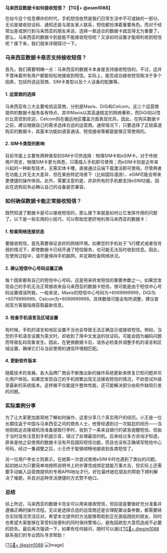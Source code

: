 **马来西亚数据卡如何接收短信？【TG💪+ @esim1088】**

在如今这个信息爆炸的时代，手机短信依然是我们日常生活中不可或缺的一部分。无论是接收验证码、通知还是与朋友家人联系，短信都扮演着重要角色。而对于经常出差或旅行到马来西亚的朋友来说，选择一款适合的数据卡就显得尤为重要了。那么，马来西亚的数据卡到底能不能接收短信呢？又该如何设置才能顺利收到短信呢？接下来，我们就来详细探讨一下。

### 马来西亚数据卡是否支持接收短信？

首先，我们需要明确一点：马来西亚的数据卡本身是支持接收短信的。不过，这并不意味着所有用户都能轻松地接收到短信。实际上，能否成功接收短信取决于多个因素，包括所选运营商、SIM卡类型以及个人设备的配置等。

#### 1. 运营商的选择

马来西亚有三大主要电信运营商，分别是Maxis、DiGi和Celcom。这三个运营商提供的数据卡服务各有特点，其中Maxis以其高速稳定的网络著称，而DiGi则以性价比高受到欢迎，Celcom则在偏远地区覆盖方面表现优异。因此，在购买数据卡之前，建议根据自己的需求选择合适的运营商。通常情况下，只要选择了正规渠道购买的数据卡，其基本功能如语音通话、短信接收等都是能够正常使用的。

#### 2. SIM卡类型的影响

目前市面上主要有两种类型的SIM卡可供选择：物理SIM卡和eSIM卡。对于传统用户而言，物理SIM卡更为熟悉，只需插入手机即可使用；而eSIM卡则是近年来兴起的一种新型技术，无需实体卡槽，直接通过云端下载激活即可使用。尽管两者在功能上并无太大差异，但在某些特定场景下（比如国际漫游），eSIM可能会带来更便捷的操作体验。此外，需要注意的是，并非所有的手机都支持eSIM功能，因此在选购前务必确认自己的设备是否兼容。

### 如何确保数据卡能正常接收短信？

既然知道了数据卡是可以接收短信的，那么接下来就是如何让它发挥作用的问题了。以下是一些实用的小技巧，可以帮助您更好地利用马来西亚的数据卡：

#### 1. 检查网络连接状态

要接收短信，首先需要保证良好的网络环境。如果您的手机处于飞行模式或者信号弱的情况下，即使数据卡已经开通了短信服务，也可能无法及时收到信息。因此，在使用过程中，请尽量保持手机联网，并定期检查网络状况。

#### 2. 确认短信中心号码设置正确

每个国家都有自己的短信中心号码，这是用来转发短信的重要参数之一。如果您发现自己的手机无法正常接收来自马来西亚的数据卡短信，很可能是由于短信中心号码设置错误所致。一般来说，Maxis的短信中心号码为+6069999999，DiGi为+6079999999，Celcom为+6089999999。具体数值可能会有所调整，建议查阅官方客服指南获取最新信息。

#### 3. 检查手机语言及区域设置

有时候，手机的语言和地区设置不当也会导致无法正确显示或接收短信。例如，当您的手机语言设置为英文时，却收到了用中文发送的验证码，可能会因为编码问题而导致乱码现象发生。因此，在更换数据卡后，请务必检查并调整手机的语言和区域设置，确保它们与当前使用的通信环境相匹配。

#### 4. 更新软件版本

随着技术的发展，各大品牌厂商会不断推出新的操作系统更新来修复已知问题并优化用户体验。如果您发现自己的手机频繁出现无法接收短信的情况，不妨尝试升级至最新的系统版本。这样做不仅能提升整体性能，还可能解决部分由软件缺陷引发的问题。

### 实际案例分享

为了让大家更加直观地了解如何操作，这里分享几个真实用户的经历。小王是一位长期往返于中国与马来西亚之间的商务人士，他曾经遇到过一次尴尬的经历——当他刚抵达吉隆坡机场准备提取行李时，收到了一条来自银行的紧急提醒短信，但由于当时没有注意到手机提示音，错过了处理最佳时机。后来经过多方咨询才知道，原来是他之前使用的数据卡没有开启国际短信功能，而且也没有正确填写短信中心号码。经过一番调整之后，小王终于能够顺畅地接收到各类短信了。

另一位用户李女士则表示，在她第一次尝试使用eSIM卡时也遇到了类似的问题。起初她以为只要简单地按照说明书上的步骤完成绑定就能万事大吉，但实际上还需要手动输入运营商提供的专用APN地址才行。好在最终她在朋友的帮助下顺利解决了难题，并且对这种灵活便捷的方式赞不绝口。

### 总结

综上所述，马来西亚的数据卡完全可以用来接收短信，但前提是要做好充分准备并遵循正确的操作流程。无论是选择合适的运营商还是合理配置设备参数，都需要结合实际情况灵活应对。希望本文提供的方法能够帮助到正在面临困扰的朋友，同时也希望大家能够在享受科技便利的同时保持警惕心，避免因疏忽大意而造成不必要的损失。最后再次强调一下，如果有任何疑问，随时可以通过[TG💪+ @esim1088](https://t.me/s/esim1088)联系我们的专业团队寻求帮助！

[[TG💪+ @esim1088](https://t.me/s/esim1088) ![Image](https://i.postimg.cc/4NQfJmqS/Snipaste-2025-05-13-00-14-12.png)]